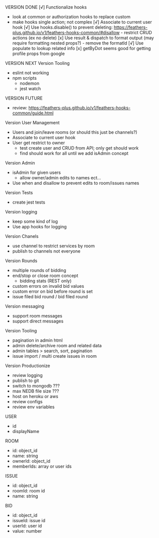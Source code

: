 VERSION DONE
 [√] Functionalize hooks
   - look at common or authorization hooks to replace custom
   - make hooks single action; not complex
 [√] Associate to current user hook
 [√] Use hooks.disable() to prevent deleting: https://feathers-plus.github.io/v1/feathers-hooks-common/#disallow
    - restrict CRUD actions (ex no delete)
 [x] Use result & dispatch to format output (may require formatting nested props?)
    - remove the formatId
 [√] Use populate to lookup related info
 [x] getByDot seems good for getting profile props from google


VERSION NEXT
 Version Tooling
  - eslint not working
  - npm scripts
    - nodemon
    - jest watch

VERSION FUTURE
 - review: https://feathers-plus.github.io/v1/feathers-hooks-common/guide.html

 Version User Management
  - Users and join/leave rooms (or should this just be channels?)
  - Associate to current user hook
  - User get restrict to owner
    - test create user and CRUD from API; only get should work
    - find should work for all until we add isAdmin concept

 Version Admin
 - isAdmin for given users
    - allow owner/admin edits to names ect...
 - Use when and disallow to prevent edits to room/issues names

 Version Tests
  - create jest tests

 Version logging
  - keep some kind of log
  - Use app hooks for logging

 Version Chanels
  - use channel to restrict services by room
  - publish to channels not everyone

 Version Rounds
 - multiple rounds of bidding
 - end/stop or close room concept
    - bidding stats (REST only)
  - custom errors on invalid bid values
  - custom error on bid before round is set
  - issue filed bid round / bid filed round

 Version messaging
  - support room messages
  - support direct messages

 Version Tooling
  - pagination in admin html
  - admin delete/archive room and related data
  - admin tables > search, sort, pagination
  - issue import / multi create issues in room

 Version Productionize
  - review logging
  - publish to git
  - switch to mongodb ???
  - max NEDB file size ???
  - host on heroku or aws
  - review configs
  - review env variables





USER
 * id
 * displayName

ROOM
 * id: object_id
 * name: string
 * ownerId: object_id
 * memberIds: array or user ids

ISSUE
 * id: object_id
 * roomId: room id
 * name: string

BID
 * id: object_id
 * issueId: issue id
 * userId: user id
 * value: number
